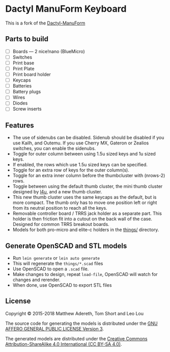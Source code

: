 # Dactyl ManuForm Keyboard

This is a fork of the [Dactyl-ManuForm](https://github.com/carbonfet/dactyl-manuform)

## Parts to build

- [ ] Boards — 2 nice!nano (BlueMicro)
- [ ] Switches
- [ ] Print base
- [ ] Print Plate
- [ ] Print board holder
- [ ] Keycaps
- [ ] Batteries
- [ ] Battery plugs
- [ ] Wires
- [ ] Diodes
- [ ] Screw inserts

## Features

- The use of sidenubs can be disabled. Sidenub should be disabled if you use Kailh, and Outemu. If you use Cherry MX, Gateron or Zealios switches, you can enable the sidenubs.
- Toggle for outer column between using 1.5u sized keys and 1u sized keys.
- If enabled, the rows which use 1.5u sized keys can be specified.
- Toggle for an extra row of keys for the outer column(s).
- Toggle for an extra inner column before the thumbcluster with (nrows-2) rows.
- Toggle between using the default thumb cluster, the mini thumb cluster designed by [l4u](https://github.com/l4u/dactyl-manuform-mini-keyboard), and a new thumb cluster.
- This new thumb cluster uses the same keycaps as the default, but is more compact. The thumb only has to move one position left or right from its neutral position to reach all the keys.
- Removable controller board / TRRS jack holder as a separate part. This holder is then friction fit into a cutout on the back wall of the case. Designed for common TRRS breakout boards.
- Models for both pro-micro and elite-c holders in the [things/](things/) directory.

## Generate OpenSCAD and STL models

- Run `lein generate` or `lein auto generate`
- This will regenerate the `things/*.scad` files
- Use OpenSCAD to open a `.scad` file.
- Make changes to design, repeat `load-file`, OpenSCAD will watch for changes and rerender.
- When done, use OpenSCAD to export STL files

## License

Copyright © 2015-2018 Matthew Adereth, Tom Short and Leo Lou

The source code for generating the models is distributed under the [GNU AFFERO GENERAL PUBLIC LICENSE Version 3](LICENSE).

The generated models are distributed under the [Creative Commons Attribution-ShareAlike 4.0 International (CC BY-SA 4.0)](LICENSE-models).
